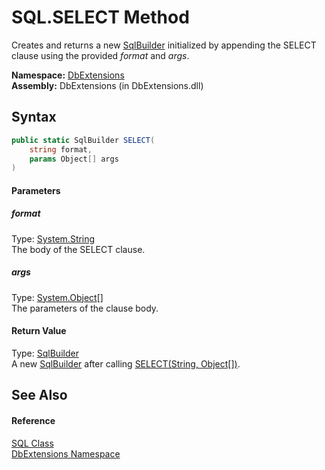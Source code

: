 SQL.SELECT Method
=================
Creates and returns a new [SqlBuilder][1] initialized by appending the SELECT clause using the provided *format* and *args*.

**Namespace:** [DbExtensions][2]  
**Assembly:** DbExtensions (in DbExtensions.dll)

Syntax
------

```csharp
public static SqlBuilder SELECT(
	string format,
	params Object[] args
)
```

#### Parameters

##### *format*
Type: [System.String][3]  
The body of the SELECT clause.

##### *args*
Type: [System.Object][4][]  
The parameters of the clause body.

#### Return Value
Type: [SqlBuilder][1]  
 A new [SqlBuilder][1] after calling [SELECT(String, Object[])][5]. 

See Also
--------

#### Reference
[SQL Class][6]  
[DbExtensions Namespace][2]  

[1]: ../SqlBuilder/README.md
[2]: ../README.md
[3]: http://msdn.microsoft.com/en-us/library/s1wwdcbf
[4]: http://msdn.microsoft.com/en-us/library/e5kfa45b
[5]: ../SqlBuilder/SELECT_1.md
[6]: README.md